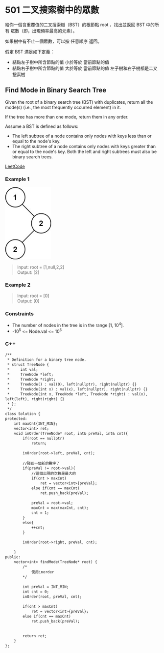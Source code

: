 # 501 二叉搜索樹中的眾數

給你一個含重覆值的二叉搜索樹（BST）的根節點 root ，找出並返回 BST 中的所有 眾數（即，出現頻率最高的元素）。

如果樹中有不止一個眾數，可以按 任意順序 返回。

假定 BST 滿足如下定義：

* 結點左子樹中所含節點的值 小於等於 當前節點的值
* 結點右子樹中所含節點的值 大於等於 當前節點的值
左子樹和右子樹都是二叉搜索樹


## Find Mode in Binary Search Tree

Given the root of a binary search tree (BST) with duplicates, return all the mode(s) (i.e., the most frequently occurred element) in it.

If the tree has more than one mode, return them in any order.

Assume a BST is defined as follows:

* The left subtree of a node contains only nodes with keys less than or equal to the node's key.
* The right subtree of a node contains only nodes with keys greater than or equal to the node's key.
Both the left and right subtrees must also be binary search trees.

[LeetCode](https://leetcode.cn/problems/find-mode-in-binary-search-tree/)

### Example 1

<img src="img/501.jpg" width = "150"/>

>Input: root = [1,null,2,2]  
Output: [2]

### Example 2

> Input: root = [0]  
Output: [0]


### Constraints

* The number of nodes in the tree is in the range [1, 10<sup>4</sup>].
* -10<sup>5</sup> <= Node.val <= 10<sup>5</sup>


### C++ 

```
/**
 * Definition for a binary tree node.
 * struct TreeNode {
 *     int val;
 *     TreeNode *left;
 *     TreeNode *right;
 *     TreeNode() : val(0), left(nullptr), right(nullptr) {}
 *     TreeNode(int x) : val(x), left(nullptr), right(nullptr) {}
 *     TreeNode(int x, TreeNode *left, TreeNode *right) : val(x), left(left), right(right) {}
 * };
 */
class Solution {
protected:
    int maxCnt{INT_MIN};
    vector<int> ret;
    void inOrder(TreeNode* root, int& preVal, int& cnt){
        if(root == nullptr)
            return;
        
        inOrder(root->left, preVal, cnt);

        //碰到一個新的數字了
        if(preVal != root->val){
            //這個出現的次數是最大的
            if(cnt > maxCnt)
                ret = vector<int>{preVal};
            else if(cnt == maxCnt)
                ret.push_back(preVal);

            preVal = root->val;
            maxCnt = max(maxCnt, cnt);
            cnt = 1;
        }
        else{
            ++cnt;
        }

        inOrder(root->right, preVal, cnt);
        
    }
public:
    vector<int> findMode(TreeNode* root) {
        /*
            使用inorder
        */
        
        int preVal = INT_MIN;
        int cnt = 0;
        inOrder(root, preVal, cnt);

        if(cnt > maxCnt)
            ret = vector<int>{preVal};
        else if(cnt == maxCnt)
            ret.push_back(preVal);


        return ret;
    }
};
```